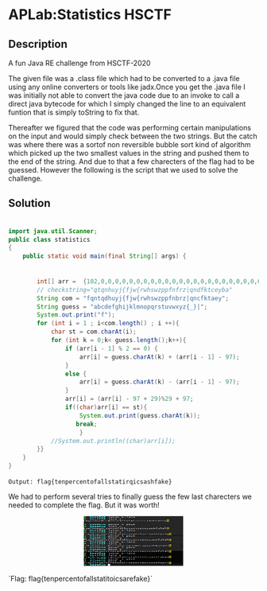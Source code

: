 # APLab:Statistics HSCTF

## Description

A fun Java RE challenge from HSCTF-2020

The given file was a .class file which had to be converted to a .java file using any online converters or tools like jadx.Once you get the .java file I was initially not able to convert the java code due to an invoke to call a direct java bytecode for which I simply changed the line to an equivalent funtion that is simply toString to fix that.

Thereafter we figured that the code was performing certain manipulations on the input and would simply check between the two strings. But the catch was where there was a sortof non reversible bubble sort kind of algorithm which picked up the two smallest values in the string and pushed them to the end of the string. And due to that a few charecters of the flag had to be guessed.
However the following is the script that we used to solve the challenge.

## Solution

```java

import java.util.Scanner;
public class statistics
{
    public static void main(final String[] args) {


        int[] arr =  {102,0,0,0,0,0,0,0,0,0,0,0,0,0,0,0,0,0,0,0,0,0,0,0,0,0,0,0,0,0,0,0,0,0,0,0,0,0};
        // checkstring="qtqnhuyj{fjw{rwhswzppfnfrz|qndfktceyba"
        String com = "fqntqdhuyj{fjw{rwhswzppfnbrz|qncfktaey";
        String guess = "abcdefghijklmnopqrstuvwxyz{_}|";
        System.out.print("f");
        for (int i = 1 ; i<com.length() ; i ++){
            char st = com.charAt(i);
            for (int k = 0;k< guess.length();k++){
                if (arr[i - 1] % 2 == 0) {
                    arr[i] = guess.charAt(k) + (arr[i - 1] - 97);
                }
                else {
                    arr[i] = guess.charAt(k) - (arr[i - 1] - 97);
                }
                arr[i] = (arr[i] - 97 + 29)%29 + 97;
                if((char)arr[i] == st){
                    System.out.print(guess.charAt(k));
                   break;
                    }
            //System.out.println((char)arr[i]);
        }}
    }
}

```

`Output: flag{tenpercentofallstatirqicsashfake}`

We had to perform several tries to finally guess the few last charecters we needed to complete the flag. But it was worth!
<p align="center">

<img width="200" height="100" src="../../images/stat.png">

</p>
`Flag: flag{tenpercentofallstatitoicsarefake}`
